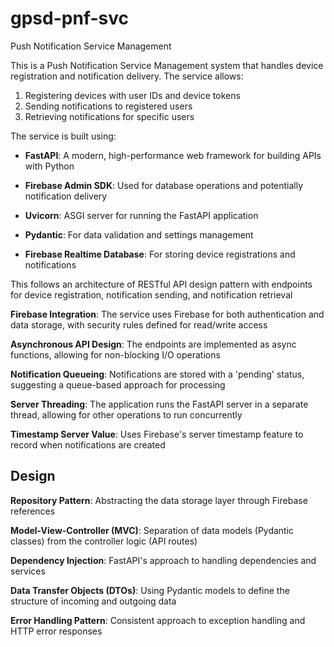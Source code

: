 # gpsd-pnf-svc
Push Notification Service Management

This is a Push Notification Service Management system that handles device registration and notification delivery. The service allows:
1. Registering devices with user IDs and device tokens
2. Sending notifications to registered users
3. Retrieving notifications for specific users

The service is built using:
- **FastAPI**: A modern, high-performance web framework for building APIs with Python
 
- **Firebase Admin SDK**: Used for database operations and potentially notification delivery

- **Uvicorn**: ASGI server for running the FastAPI application
 
- **Pydantic**: For data validation and settings management
 
- **Firebase Realtime Database**: For storing device registrations and notifications

This follows an  architecture of RESTful API design pattern with endpoints for device registration, notification sending, and notification retrieval

**Firebase Integration**: The service uses Firebase for both authentication and data storage, with security rules defined for read/write access

**Asynchronous API Design**: The endpoints are implemented as async functions, allowing for non-blocking I/O operations

**Notification Queueing**: Notifications are stored with a 'pending' status, suggesting a queue-based approach for processing

**Server Threading**: The application runs the FastAPI server in a separate thread, allowing for other operations to run concurrently

**Timestamp Server Value**: Uses Firebase's server timestamp feature to record when notifications are created

## Design
**Repository Pattern**: Abstracting the data storage layer through Firebase references

**Model-View-Controller (MVC)**: Separation of data models (Pydantic classes) from the controller logic (API routes)

**Dependency Injection**: FastAPI's approach to handling dependencies and services

**Data Transfer Objects (DTOs)**: Using Pydantic models to define the structure of incoming and outgoing data

**Error Handling Pattern**: Consistent approach to exception handling and HTTP error responses
